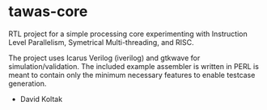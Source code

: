 # tawas-core

RTL project for a simple processing core experimenting 
with Instruction Level Parallelism, Symetrical Multi-threading, and RISC.

The project uses Icarus Verilog (iverilog) and gtkwave
for simulation/validation.  The included example assembler
is written in PERL is meant to contain only the minimum
necessary features to enable testcase generation.

 - David Koltak

